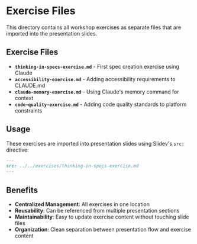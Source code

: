 # Exercise Files

This directory contains all workshop exercises as separate files that are imported into the presentation slides.

## Exercise Files

- **`thinking-in-specs-exercise.md`** - First spec creation exercise using Claude
- **`accessibility-exercise.md`** - Adding accessibility requirements to CLAUDE.md
- **`claude-memory-exercise.md`** - Using Claude's memory command for context
- **`code-quality-exercise.md`** - Adding code quality standards to platform constraints

## Usage

These exercises are imported into presentation slides using Slidev's `src:` directive:

```markdown
---
src: ../../exercises/thinking-in-specs-exercise.md
---
```

## Benefits

- **Centralized Management**: All exercises in one location
- **Reusability**: Can be referenced from multiple presentation sections
- **Maintainability**: Easy to update exercise content without touching slide files
- **Organization**: Clean separation between presentation flow and exercise content
